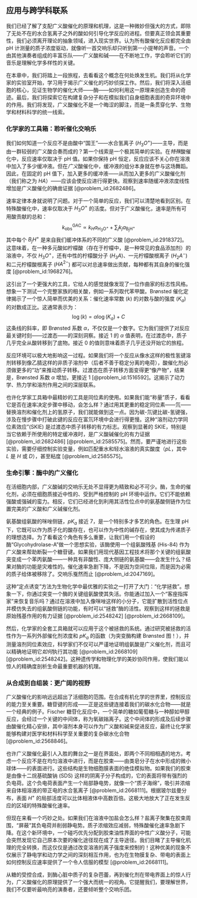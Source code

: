## 应用与跨学科联系

我们已经了解了支配广义酸催化的原理和机理，这是一种微妙但强大的方式，即除了无处不在的水合氢离子之外的酸如何引导化学反应的进程。但要真正领会其重要性，我们必须离开理论的抽象领域，进入现实世界。认为所有酸催化反应都完全由 pH 计测量的质子浓度驱动，就像听一首交响乐却只听到第一小提琴的声音。一个由其他演奏者组成的丰富乐队——广义酸和碱——在不断地工作，学会聆听它们的音乐是理解化学多样性的关键。

在本章中，我们将踏上一段旅程，去看看这个概念在何处焕发生机。我们将从化学家的实验室开始，学习用于揭示广义催化的巧妙侦探工作。然后，我们将深入活细胞的核心，见证生物学的催化大师——酶——如何利用这一原理来创造生命的奇迹。最后，我们将探索它在构建复杂分子和在模拟我们自身细胞表面的奇异环境中的作用。我们将发现，广义酸催化不是一个晦涩的脚注，而是一条贯穿化学、生物学和材料科学的统一线索。

### 化学家的工具箱：聆听催化交响乐

我们如何知道一个反应不是由酸中“国王”——水合氢离子 ($H_3O^+$)——主导，而是由一群较弱的广义酸合奏而成的？第一个线索是一个极其简单的实验。在*特殊*酸催化中，反应速率仅取决于 pH 值。如果你保持 pH 恒定，反应应该不关心你在溶液中加入了多少缓冲液。但在*广义*酸催化中，缓冲液的组分本身就在参与这场舞蹈。因此，在固定的 pH 值下，加入更多的缓冲液——从而加入更多的广义酸催化剂（我们称之为 $HA$）——应该会使反应进行得更快。观察到速率随缓冲液浓度线性增加是广义酸催化的确凿证据 [@problem_id:2682486]。

速率定律本身就说明了问题。对于一个简单的反应，我们可以清楚地看到区别。在特殊酸催化中，速率仅取决于 $H_3O^+$ 的活度。但对于广义酸催化，速率是所有可用酸贡献的总和：
$$ k_{\mathrm{obs}}^{\mathrm{GAC}} \propto k_H a_{\mathrm{H_3O^+}} + \sum_{j} k_j a_{\mathrm{B_jH^+}} $$
其中每个 $B_jH^+$ 是来自我们缓冲体系的不同的广义酸 [@problem_id:2918372]。这意味着，在一种多元酸如柠檬酸（存在于柠檬中，是一种常见的食品添加剂）的溶液中，不仅 $H_3O^+$，还有中性的柠檬酸分子 ($H_3A$)、一元柠檬酸根离子 ($H_2A^-$) 和二元柠檬酸根离子 ($HA^{2-}$) 都可以对总速率做出贡献，每种都有其自身的催化强度 [@problem_id:1968276]。

这引出了一个更强大的工具，它给人的感觉就像发现了一位作曲家的标志性风格。想象一下测试一个完整家族的相关酸，例如一系列取代苯甲酸。Brønsted 催化定律揭示了一个惊人简单而优美的关系：催化速率常数 ($k$) 的对数与酸的强度 ($K_a$) 的对数成正比。这通常表示为：
$$ \log(k) = \alpha \log(K_a) + C $$
这条线的斜率，即 Brønsted 系数 $\alpha$，不仅仅是一个数字。它为我们提供了对反应最关键时刻——过渡态——的深刻洞察。接近 1 的 $\alpha$ 值表明，在过渡态中，质子几乎完全从酸转移到了底物。接近 0 的值则意味着质子几乎还没开始它的旅程。

反应环境可以极大地影响这一过程。如果我们将一个反应从像水这样的极性氢键溶剂转移到像乙腈这样的非质子溶剂中（后者不善于稳定分离的电荷），酸催化剂必须做更多的“功”来推动质子转移。过渡态在质子转移方面变得更“像产物”，结果是，Brønsted 系数 $\alpha$ 增加，更接近 1 [@problem_id:1516592]。这揭示了动力学、热力学和溶剂作用之间的深层联系。

也许化学家工具箱中最精妙的工具是同位素的使用。如果我们能“称量”质子，看看它是否在速率决定步骤中移动，会怎么样？通过用其更重的稳定同位素——氘——替换溶剂和催化剂上的氢原子，我们就能做到这一点。因为碳-氘键比碳-氢键强，涉及在慢步骤中打破此键的反应在富氘环境中会进行得更慢。这种“溶剂动力学同位素效应”(SKIE) 是过渡态中质子转移的有力标志。观察到显著的 SKIE，特别是当它依赖于所使用的特定缓冲液时，是广义酸碱催化的有力证据 [@problem_id:2682486] [@problem_id:2585575]。然而，要严谨地进行这些实验，需要仔细控制实验变量，例如匹配重水和轻水溶液的真实酸度（$pL$，其中 $L$ 是 $H$ 或 $D$），甚至粘度 [@problem_id:2585575]。

### 生命引擎：酶中的广义催化

在活细胞内部，广义酸碱的交响乐无处不显得更为精致和必不可少。酶，生命的催化剂，必须在细胞质接近中性的、受到严格控制的 pH 环境中运作。它们不能依赖强酸或强碱的蛮力。相反，它们已经进化到利用其活性位点中的氨基酸侧链作为位置完美的广义酸和广义碱催化剂。

氨基酸组氨酸的咪唑侧链，$pK_a$ 接近 7，是一个特别多才多艺的角色。在生理 pH 下，它既可以作为质子化的酸存在，也可以作为中性的碱存在，使其成为传递质子的理想选择。为了看看这个角色有多么重要，让我们用一个假设的酶“Glycohydrolase-A”做一个思想实验，该酶使用一个组氨酸残基 (His-84) 作为广义酸来帮助断裂一个糖苷键。如果我们用现代基因工程技术将那个关键的组氨酸突变成一个苯丙氨酸——一种具有非酸性、庞大侧链的氨基酸——会发生什么？结果对酶的功能是灾难性的。催化速率急剧下降，不是因为空间位阻，而是因为必需的质子给体被移除了。交响乐戛然而止 [@problem_id:2047169]。

这种“定点诱变”方法为生物化学中最优雅的实验之一打开了大门：“化学拯救”。想象一下，你通过突变一个酶的关键组氨酸使其失活。你能通过加入一个“客座指挥家”来恢复音乐吗？通过在溶液中加入像咪唑这样的小分子，它能扩散到活性位点并模仿失去的组氨酸侧链的功能，有时可以“拯救”酶的活性。观察到这样的拯救是原始残基作用的有力证据 [@problem_id:2548242] [@problem_id:2668109]。

然后，化学家的全套工具箱就可以应用于这个被拯救的系统。通过研究被拯救的活性作为一系列外部催化剂浓度和 $pK_a$ 的函数（为突变酶构建 Brønsted 图！），并测量溶剂同位素效应，科学家们不仅可以严谨地证明组氨酸是广义催化剂，而且可以精确地证明它*如何*执行其功能 [@problem_id:2668109] [@problem_id:2548242]。这种遗传学和物理化学的美妙协同作用，使我们能以惊人的精确度剖析生命最重要机器的机理。

### 从合成到自组装：更广阔的视野

广义酸催化的影响远远超出了活细胞的范围。在合成有机化学的世界里，控制反应的能力至关重要。糖苷键的形成——正是这些键连接着我们的碳水化合物——就是一个经典的例子。Fischer 糖苷化反应中，一个简单的糖如葡萄糖与一种醇如甲醇反应，会经过一个关键的中间体，称为氧碳鎓离子。这个中间体的形成及后续步骤由酸催化精心安排，其中溶剂本身可以作为广义酸和碱来促进反应，最终让化学家能够构建对医学和材料科学至关重要的复杂碳水化合物 [@problem_id:2568846]。

也许广义酸催化最引人入胜的舞台之一是在界面处，即两个不同相相遇的地方。考虑一个反应不是在均匀溶液中进行，而是在胶束——由类皂分子在水中形成的微小球体——的表面进行。这些结构是生物细胞膜表面的绝佳模拟物。如果我们的胶束是由像十二烷基硫酸钠 (SDS) 这样的阴离子分子构成的，它的表面将带有强烈的负电荷。这个负电荷表面产生一个局部静电势，就像一个“质子海绵”，吸引并浓缩来自体相溶液的带正电的水合氢离子 [@problem_id:2668111]。根据玻尔兹曼分布，表面 $H^+$ 的局部活度可以比体相液体中高数百倍。这极大地放大了正在发生反应的区域的特殊酸催化速率。

但现在来看一个巧妙之处。如果我们在溶液中加盐会怎么样？盐离子聚集在胶束周围，“屏蔽”其负电荷并削弱静电势。质子浓缩效应减弱，特殊酸催化速率急剧下降。在这个新环境中，一个碰巧优先分配到胶束油性界面的中性广义酸分子，可能会突然发现它自己原本次要的催化途径现在成了主导途径。我们目睹了主导催化机理的完全转换，而这仅仅是通过改变溶液的离子强度来控制的！这种优美的现象不仅展示了静电学和动力学之间的深刻相互作用，也为在生物膜复杂、带电的表面上如何控制反应速率提供了一个令人信服的模型 [@problem_id:2668111]。

从糖的受控合成，到酶心脏中质子的复杂芭蕾，再到催化剂在带电界面上的惊人行为，广义酸催化的原理提供了一个强大而统一的视角。它提醒我们，要理解世界，我们不仅要听最响亮的演奏者，还要倾听整个交响乐团。